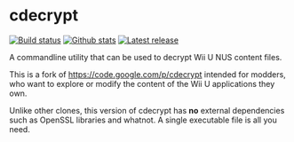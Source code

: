 # cdecrypt

[![Build status](https://img.shields.io/appveyor/ci/VitaSmith/cdecrypt.svg?style=flat-square)](https://ci.appveyor.com/project/VitaSmith/cdecrypt)
[![Github stats](https://img.shields.io/github/downloads/VitaSmith/cdecrypt/total.svg?style=flat-square)](https://github.com/VitaSmith/cdecrypt/releases)
[![Latest release](https://img.shields.io/github/release-pre/VitaSmith/cdecrypt?style=flat-square)](https://github.com/VitaSmith/cdecrypt/releases)

A commandline utility that can be used to decrypt Wii U NUS content files.

This is a fork of https://code.google.com/p/cdecrypt intended for modders,
who want to explore or modify the content of the Wii U applications they own.

Unlike other clones, this version of cdecrypt has **no** external dependencies
such as OpenSSL libraries and whatnot. A single executable file is all you need.
